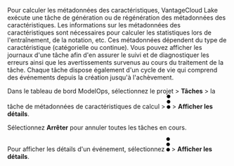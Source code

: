 Pour calculer les métadonnées des caractéristiques, VantageCloud Lake exécute une tâche de génération ou de régénération des métadonnées des caractéristiques. Les informations sur les métadonnées des caractéristiques sont nécessaires pour calculer les statistiques lors de l'entraînement, de la notation, etc. Ces métadonnées dépendent du type de caractéristique (catégorielle ou continue). Vous pouvez afficher les journaux d'une tâche afin d'en assurer le suivi et de diagnostiquer les erreurs ainsi que les avertissements survenus au cours du traitement de la tâche. Chaque tâche dispose également d'un cycle de vie qui comprend des événements depuis la création jusqu'à l'achèvement.

Dans le tableau de bord ModelOps, sélectionnez le projet \> **Tâches** \> la tâche de métadonnées de caractéristiques de calcul \> ![kebab menu](Images/zsz1597101912145.svg) \> **Afficher les détails**.

Sélectionnez **Arrêter** pour annuler toutes les tâches en cours.

Pour afficher les détails d'un événement, sélectionnez ![kebab menu](Images/zsz1597101912145.svg) \> **Afficher les détails**.
